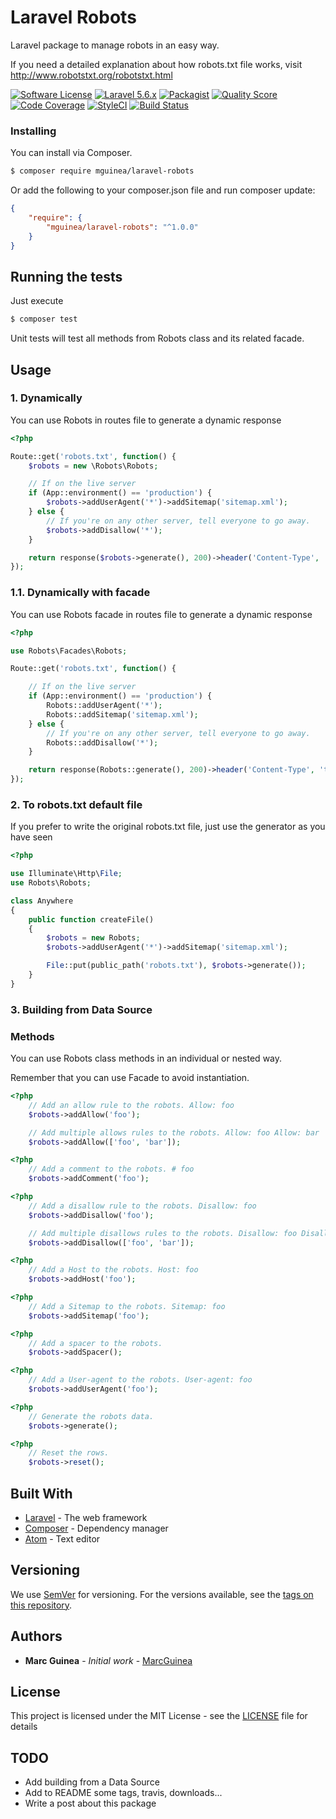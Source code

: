 # Laravel Robots

Laravel package to manage robots in an easy way.

If you need a detailed explanation about how robots.txt file works, visit http://www.robotstxt.org/robotstxt.html

[![Software License](https://img.shields.io/badge/license-MIT-brightgreen.svg)](LICENSE.md)
[![Laravel 5.6.x](https://img.shields.io/badge/Laravel-5.6.x-orange.svg)](http://laravel.com)
[![Packagist](https://img.shields.io/packagist/dt/mguinea/laravel-robots.svg)](https://packagist.org/packages/mguinea/laravel-robots)
[![Quality Score](https://img.shields.io/scrutinizer/g/mguinea/laravel-robots.svg)](https://scrutinizer-ci.com/g/mguinea/laravel-robots)
[![Code Coverage](https://scrutinizer-ci.com/g/mguinea/laravel-robots/badges/coverage.png?b=master)](https://scrutinizer-ci.com/g/mguinea/laravel-robots/?branch=master)
[![StyleCI](https://styleci.io/repos/143919791/shield?branch=master)](https://styleci.io/repos/143919791)
[![Build Status](https://travis-ci.org/mguinea/laravel-robots.svg?branch=master)](https://travis-ci.org/mguinea/laravel-robots)

### Installing

You can install via Composer.

```bash
$ composer require mguinea/laravel-robots
```

Or add the following to your composer.json file and run composer update:

```json
{
    "require": {
        "mguinea/laravel-robots": "^1.0.0"
    }
}
```

## Running the tests

Just execute

```bash
$ composer test
```

Unit tests will test all methods from Robots class and its related facade.

## Usage

### 1. Dynamically

You can use Robots in routes file to generate a dynamic response

```php
<?php

Route::get('robots.txt', function() {
    $robots = new \Robots\Robots;

    // If on the live server
    if (App::environment() == 'production') {
        $robots->addUserAgent('*')->addSitemap('sitemap.xml');
    } else {
        // If you're on any other server, tell everyone to go away.
        $robots->addDisallow('*');
    }

    return response($robots->generate(), 200)->header('Content-Type', 'text/plain');
});
```

### 1.1. Dynamically with facade

You can use Robots facade in routes file to generate a dynamic response

```php
<?php

use Robots\Facades\Robots;

Route::get('robots.txt', function() {

    // If on the live server
    if (App::environment() == 'production') {
        Robots::addUserAgent('*');
        Robots::addSitemap('sitemap.xml');
    } else {
        // If you're on any other server, tell everyone to go away.
        Robots::addDisallow('*');
    }

    return response(Robots::generate(), 200)->header('Content-Type', 'text/plain');
});
```

### 2. To robots.txt default file

If you prefer to write the original robots.txt file, just use the generator as you have seen

```php
<?php

use Illuminate\Http\File;
use Robots\Robots;

class Anywhere
{
    public function createFile()
    {
        $robots = new Robots;
        $robots->addUserAgent('*')->addSitemap('sitemap.xml');

        File::put(public_path('robots.txt'), $robots->generate());
    }
}

```

### 3. Building from Data Source


### Methods

You can use Robots class methods in an individual or nested way.

Remember that you can use Facade to avoid instantiation.

```php
<?php
    // Add an allow rule to the robots. Allow: foo
    $robots->addAllow('foo');

    // Add multiple allows rules to the robots. Allow: foo Allow: bar
    $robots->addAllow(['foo', 'bar']);
```

```php
<?php
    // Add a comment to the robots. # foo
    $robots->addComment('foo');
```

```php
<?php
    // Add a disallow rule to the robots. Disallow: foo
    $robots->addDisallow('foo');

    // Add multiple disallows rules to the robots. Disallow: foo Disallow: bar
    $robots->addDisallow(['foo', 'bar']);
```

```php
<?php
    // Add a Host to the robots. Host: foo
    $robots->addHost('foo');
```

```php
<?php
    // Add a Sitemap to the robots. Sitemap: foo
    $robots->addSitemap('foo');
```

```php
<?php
    // Add a spacer to the robots.
    $robots->addSpacer();
```

```php
<?php
    // Add a User-agent to the robots. User-agent: foo
    $robots->addUserAgent('foo');
```

```php
<?php
    // Generate the robots data.
    $robots->generate();
```

```php
<?php
    // Reset the rows.
    $robots->reset();
```

## Built With

* [Laravel](https://laravel.com/) - The web framework
* [Composer](https://getcomposer.org/) - Dependency manager
* [Atom](https://atom.io/) - Text editor

## Versioning

We use [SemVer](http://semver.org/) for versioning. For the versions available, see the [tags on this repository](https://github.com/mguinea/laravel-robots/tags).

## Authors

* **Marc Guinea** - *Initial work* - [MarcGuinea](http://www.marcguinea.com)

## License

This project is licensed under the MIT License - see the [LICENSE](LICENSE) file for details

## TODO
- Add building from a Data Source
- Add to README some tags, travis, downloads...
- Write a post about this package
